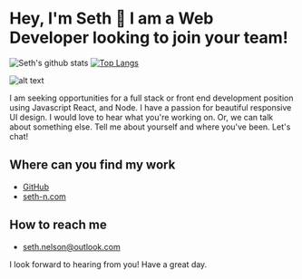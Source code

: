 # Hey, I'm Seth 👋 I am a Web Developer looking to join your team!

![Seth's github stats](https://github-readme-stats.vercel.app/api?username=seth-nelson) 
[![Top Langs](https://github-readme-stats.vercel.app/api/top-langs/?username=seth-nelson)](https://github.com/seth-nelson/github-readme-stats)

![alt text](https://images.unsplash.com/photo-1543332164-6e82f355badc?ixlib=rb-1.2.1&auto=format&fit=crop&w=1050&q=80)

I am seeking opportunities for a full stack or front end development position using Javascript React, and Node. I have a passion for beautiful responsive UI design. I would love to hear what you're working on. 
Or, we can talk about something else. Tell me about yourself and where you've been. Let's chat! 

## Where can you find my work
   - <a href='https://github.com/seth-nelson'>GitHub</a>
   - <a href='https://seth-n.com'>seth-n.com</a>

## How to reach me
   - seth.nelson@outlook.com


I look forward to hearing from you! Have a great day.
